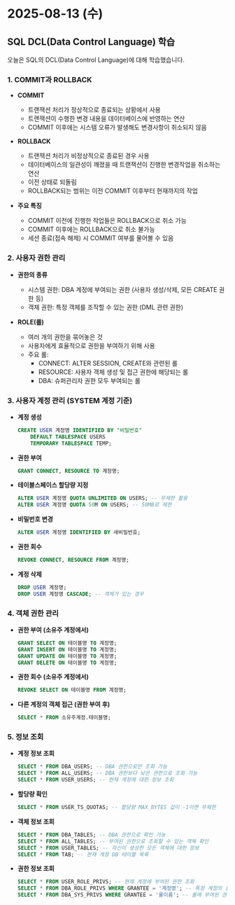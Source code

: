 # 2025-08-13 (수)

## SQL DCL(Data Control Language) 학습

오늘은 SQL의 DCL(Data Control Language)에 대해 학습했습니다.

### 1. COMMIT과 ROLLBACK

- **COMMIT**
  - 트랜잭션 처리가 정상적으로 종료되는 상황에서 사용
  - 트랜잭션이 수행한 변경 내용을 데이터베이스에 반영하는 연산
  - COMMIT 이후에는 시스템 오류가 발생해도 변경사항이 취소되지 않음

- **ROLLBACK**
  - 트랜잭션 처리가 비정상적으로 종료된 경우 사용
  - 데이터베이스의 일관성이 깨졌을 때 트랜잭션이 진행한 변경작업을 취소하는 연산
  - 이전 상태로 되돌림
  - ROLLBACK되는 범위는 이전 COMMIT 이후부터 현재까지의 작업

- **주요 특징**
  - COMMIT 이전에 진행한 작업들은 ROLLBACK으로 취소 가능
  - COMMIT 이후에는 ROLLBACK으로 취소 불가능
  - 세션 종료(접속 해제) 시 COMMIT 여부를 물어볼 수 있음

### 2. 사용자 권한 관리

- **권한의 종류**
  - 시스템 권한: DBA 계정에 부여되는 권한 (사용자 생성/삭제, 모든 CREATE 권한 등)
  - 객체 권한: 특정 객체를 조작할 수 있는 권한 (DML 관련 권한)

- **ROLE(롤)**
  - 여러 개의 권한을 묶어놓은 것
  - 사용자에게 효율적으로 권한을 부여하기 위해 사용
  - 주요 롤:
    - CONNECT: ALTER SESSION, CREATE와 관련된 롤
    - RESOURCE: 사용자 객체 생성 및 접근 권한에 해당되는 롤
    - DBA: 슈퍼관리자 권한 모두 부여되는 롤

### 3. 사용자 계정 관리 (SYSTEM 계정 기준)

- **계정 생성**
  ```sql
  CREATE USER 계정명 IDENTIFIED BY "비밀번호"
      DEFAULT TABLESPACE USERS
      TEMPORARY TABLESPACE TEMP;
  ```

- **권한 부여**
  ```sql
  GRANT CONNECT, RESOURCE TO 계정명;
  ```

- **테이블스페이스 할당량 지정**
  ```sql
  ALTER USER 계정명 QUOTA UNLIMITED ON USERS; -- 무제한 활용
  ALTER USER 계정명 QUOTA 50M ON USERS; -- 50MB로 제한
  ```

- **비밀번호 변경**
  ```sql
  ALTER USER 계정명 IDENTIFIED BY 새비밀번호;
  ```

- **권한 회수**
  ```sql
  REVOKE CONNECT, RESOURCE FROM 계정명;
  ```

- **계정 삭제**
  ```sql
  DROP USER 계정명;
  DROP USER 계정명 CASCADE; -- 객체가 있는 경우
  ```

### 4. 객체 권한 관리

- **권한 부여 (소유주 계정에서)**
  ```sql
  GRANT SELECT ON 테이블명 TO 계정명;
  GRANT INSERT ON 테이블명 TO 계정명;
  GRANT UPDATE ON 테이블명 TO 계정명;
  GRANT DELETE ON 테이블명 TO 계정명;
  ```

- **권한 회수 (소유주 계정에서)**
  ```sql
  REVOKE SELECT ON 테이블명 FROM 계정명;
  ```

- **다른 계정의 객체 접근 (권한 부여 후)**
  ```sql
  SELECT * FROM 소유주계정.테이블명;
  ```

### 5. 정보 조회

- **계정 정보 조회**
  ```sql
  SELECT * FROM DBA_USERS; -- DBA 권한으로만 조회 가능
  SELECT * FROM ALL_USERS; -- DBA 권한보다 낮은 권한으로 조회 가능
  SELECT * FROM USER_USERS; -- 현재 계정에 대한 정보 조회
  ```

- **할당량 확인**
  ```sql
  SELECT * FROM USER_TS_QUOTAS; -- 할당량 MAX_BYTES 값이 -1이면 무제한
  ```

- **객체 정보 조회**
  ```sql
  SELECT * FROM DBA_TABLES; -- DBA 권한으로 확인 가능
  SELECT * FROM ALL_TABLES; -- 부여된 권한으로 조회할 수 있는 객체 확인
  SELECT * FROM USER_TABLES; -- 자신이 생성한 모든 객체에 대한 정보
  SELECT * FROM TAB; -- 현재 계정 DB 테이블 목록
  ```

- **권한 정보 조회**
  ```sql
  SELECT * FROM USER_ROLE_PRIVS; -- 현재 계정에 부여된 권한 조회
  SELECT * FROM DBA_ROLE_PRIVS WHERE GRANTEE = '계정명'; -- 특정 계정의 권한 조회
  SELECT * FROM DBA_SYS_PRIVS WHERE GRANTEE = '롤이름'; -- 롤에 부여된 권한 조회
  ```
